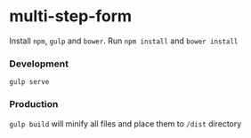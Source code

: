 # multi-step-form

Install `npm`, `gulp` and `bower`. Run `npm install` and `bower install`

### Development
`gulp serve`

### Production
`gulp build` will minify all files and place them to `/dist` directory
